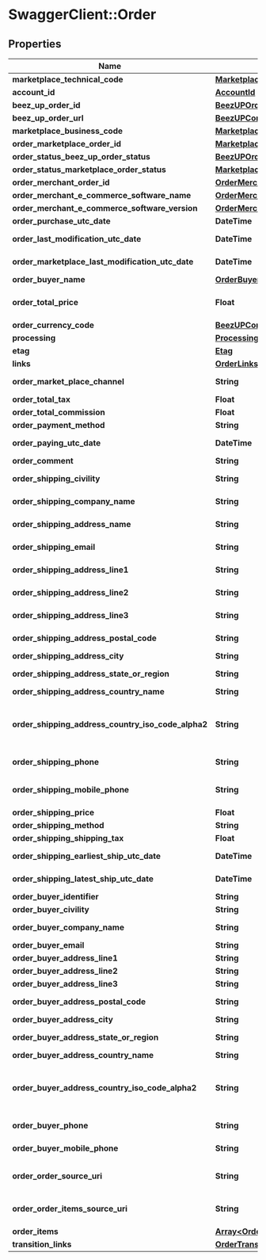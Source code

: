 # SwaggerClient::Order

## Properties
Name | Type | Description | Notes
------------ | ------------- | ------------- | -------------
**marketplace_technical_code** | [**MarketplaceTechnicalCode**](MarketplaceTechnicalCode.md) |  | 
**account_id** | [**AccountId**](AccountId.md) |  | 
**beez_up_order_id** | [**BeezUPOrderId**](BeezUPOrderId.md) |  | 
**beez_up_order_url** | [**BeezUPCommonHttpUrl**](BeezUPCommonHttpUrl.md) |  | [optional] 
**marketplace_business_code** | [**MarketplaceBusinessCode**](MarketplaceBusinessCode.md) |  | 
**order_marketplace_order_id** | [**MarketplaceOrderId**](MarketplaceOrderId.md) |  | 
**order_status_beez_up_order_status** | [**BeezUPOrderStatus**](BeezUPOrderStatus.md) |  | 
**order_status_marketplace_order_status** | [**MarketplaceOrderStatus**](MarketplaceOrderStatus.md) |  | [optional] 
**order_merchant_order_id** | [**OrderMerchantOrderId**](OrderMerchantOrderId.md) |  | [optional] 
**order_merchant_e_commerce_software_name** | [**OrderMerchantECommerceSoftwareName**](OrderMerchantECommerceSoftwareName.md) |  | [optional] 
**order_merchant_e_commerce_software_version** | [**OrderMerchantECommerceSoftwareVersion**](OrderMerchantECommerceSoftwareVersion.md) |  | [optional] 
**order_purchase_utc_date** | **DateTime** | The purchase date of this order | 
**order_last_modification_utc_date** | **DateTime** | The last modification UTC date done by BeezUP of this order | 
**order_marketplace_last_modification_utc_date** | **DateTime** | The last modification UTC date done by the marketplace on this order | 
**order_buyer_name** | [**OrderBuyerName**](OrderBuyerName.md) |  | [optional] 
**order_total_price** | **Float** | The total price of this order (corresponding to the amount paid by the customer) | [optional] 
**order_currency_code** | [**BeezUPCommonCurrencyCode**](BeezUPCommonCurrencyCode.md) |  | [optional] 
**processing** | [**Processing**](Processing.md) |  | 
**etag** | [**Etag**](Etag.md) |  | 
**links** | [**OrderLinks**](OrderLinks.md) |  | 
**order_market_place_channel** | **String** | Useful to identify the origin of the order. For example in Amazon. | [optional] 
**order_total_tax** | **Float** | The total tax of this order | [optional] 
**order_total_commission** | **Float** | The total commission of this order | [optional] 
**order_payment_method** | **String** | The payment method of this order | [optional] 
**order_paying_utc_date** | **DateTime** | The UTC date of the payment of this order | [optional] 
**order_comment** | **String** | The comment associated to this order | [optional] 
**order_shipping_civility** | **String** | The civility of the person in the shipping address for this order | [optional] 
**order_shipping_company_name** | **String** | The company name of the shipping address for this order | [optional] 
**order_shipping_address_name** | **String** | The name of the person in the shipping address for this order | [optional] 
**order_shipping_email** | **String** | The email of the person in the shipping address for this order | [optional] 
**order_shipping_address_line1** | **String** | The shipping address line 1 of this order | [optional] 
**order_shipping_address_line2** | **String** | The shipping address line 2 of this order | [optional] 
**order_shipping_address_line3** | **String** | The shipping address line 3 of this order | [optional] 
**order_shipping_address_postal_code** | **String** | The shipping address postal code of this order | [optional] 
**order_shipping_address_city** | **String** | The shipping address city of this order | [optional] 
**order_shipping_address_state_or_region** | **String** | The shipping address state or region of this order | [optional] 
**order_shipping_address_country_name** | **String** | The shipping address country name | [optional] 
**order_shipping_address_country_iso_code_alpha2** | **String** | The shipping address country iso code alpha 2 (see http://en.wikipedia.org/wiki/ISO_3166-1_alpha-2#Decoding_table for more details) | [optional] 
**order_shipping_phone** | **String** | The phone number of the person in the shipping address for this order | [optional] 
**order_shipping_mobile_phone** | **String** | The mobile phone number of the person in the shipping address for this order | [optional] 
**order_shipping_price** | **Float** | The shipping price of this order | [optional] 
**order_shipping_method** | **String** | The shipping method of this order | [optional] 
**order_shipping_shipping_tax** | **Float** | The shipping tax for this order | [optional] 
**order_shipping_earliest_ship_utc_date** | **DateTime** | The UTC date of the earliest ship for this order | [optional] 
**order_shipping_latest_ship_utc_date** | **DateTime** | The UTC date of the latest ship for this order | [optional] 
**order_buyer_identifier** | **String** | The buyer identifier for this order | [optional] 
**order_buyer_civility** | **String** | The buyer civility for this order | [optional] 
**order_buyer_company_name** | **String** | The buyer company name for this order | [optional] 
**order_buyer_email** | **String** | The email of the buyer for this order | [optional] 
**order_buyer_address_line1** | **String** | The Buyer address line 1 of this order | [optional] 
**order_buyer_address_line2** | **String** | The Buyer address line 2 of this order | [optional] 
**order_buyer_address_line3** | **String** | The Buyer address line 3 of this order | [optional] 
**order_buyer_address_postal_code** | **String** | The Buyer address postal code of this order | [optional] 
**order_buyer_address_city** | **String** | The Buyer address city of this order | [optional] 
**order_buyer_address_state_or_region** | **String** | The Buyer address state or region of this order | [optional] 
**order_buyer_address_country_name** | **String** | The Buyer address country name | [optional] 
**order_buyer_address_country_iso_code_alpha2** | **String** | The Buyer address country iso code alpha 2 (see http://en.wikipedia.org/wiki/ISO_3166-1_alpha-2#Decoding_table for more details) | [optional] 
**order_buyer_phone** | **String** | The phone number of the buyer for this order | [optional] 
**order_buyer_mobile_phone** | **String** | The mobile phone number of the buyer for this order | [optional] 
**order_order_source_uri** | **String** | Technical information: The url to the source of this order. We received this information from the marketplace.  | [optional] 
**order_order_items_source_uri** | **String** | Technical information: The url to the source of this order items. We received this information from the marketplace.  | [optional] 
**order_items** | [**Array&lt;OrderItem&gt;**](OrderItem.md) |  | 
**transition_links** | [**OrderTransitionLinks**](OrderTransitionLinks.md) |  | 


